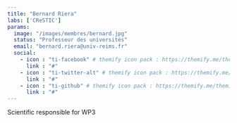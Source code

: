 ```yaml
---
title: "Bernard Riera"
labs: ['CReSTIC']
params:
  image: "/images/membres/bernard.jpg"
  status: "Professeur des universités"
  email: "bernard.riera@univ-reims.fr"
  social:
    - icon : "ti-facebook" # themify icon pack : https://themify.me/themify-icons
      link : "#"
    - icon : "ti-twitter-alt" # themify icon pack : https://themify.me/themify-icons
      link : "#"
    - icon : "ti-github" # themify icon pack : https://themify.me/themify-icons
      link : "#"
---
```


Scientific responsible for WP3
